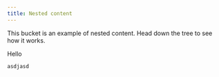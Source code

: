 ```yaml
---
title: Nested content
---
```


This bucket is an example of nested content. Head down the tree to see how it works.

Hello [](content/nest-cafe2.md)


```{hint}
asdjasd

```